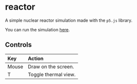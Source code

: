 # reactor

A simple nuclear reactor simulation made with the `p5.js` library.

You can run the simulation [here](https://rsaihe.github.io/reactor).

## Controls

| Key   | Action               |
| :---- | :------------------- |
| Mouse | Draw on the screen.  |
| T     | Toggle thermal view. |
